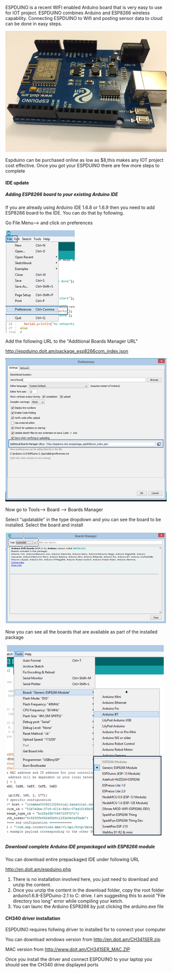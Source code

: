 ESPDUINO is a recent WIFI enabled Arduino board that is very easy to use for IOT project. ESPDUINO combines Arduino and ESP8266 wireless capability. Connecting ESPDUINO to Wifi and posting sensor data to cloud can be done in easy steps.

![alt tag](https://github.com/westboroughIOT/hello-wiot-club/blob/master/microcontrollers/ESPDuino/IMG_1137.JPG)

Espduino can be purchased online as low as $8,this makes any IOT project cost effective.
Once you got your ESPDUINO there are few more steps to complete

#### IDE update

##### Adding ESP8266 board to your existing Arduino IDE

If you are already using Arduino IDE 1.6.8 or 1.6.9 then you need to add ESP8266 board to the IDE. 
You can do that by following.

Go  File Menu--> and click on preferences

![alt tag](https://github.com/westboroughIOT/hello-wiot-club/blob/master/microcontrollers/ESPDuino/Path.PNG)

Add the following URL to the  "Additional Boards Manager URL"
 
 http://espduino.doit.am/package_esp8266com_index.json

![alt tag](https://github.com/westboroughIOT/hello-wiot-club/blob/master/microcontrollers/ESPDuino/Preference.PNG)

Now go to Tools--> Board --> Boards Manager

Select "updatable" in the type dropdown and you can see the board to be installed. Select the board and install

![alt tag](https://github.com/westboroughIOT/hello-wiot-club/blob/master/microcontrollers/ESPDuino/board.PNG)

Now you can see all the boards that are available as part of the installed package

![alt tag](https://github.com/westboroughIOT/hello-wiot-club/blob/master/microcontrollers/ESPDuino/esp8266boards.PNG)

##### Download complete Arduino IDE prepackaged with ESP8266 module

You can download entire prepackaged IDE under following URL

http://en.doit.am/espduino.php

1. There is no installation involved here, you just need to download and unzip the content. 
2. Once you unzip the content in the download folder, copy the root folder arduino1.6.8-ESPDuino-2.1 to C: drive. I am suggesting this to avoid "File directory too long" error while compiling your ketch.
3. You can launc the Arduino ESP8266 by just clicking the arduino.exe file

#### CH340 driver installation

ESPDUINO requires follwing driver to installed for to connect your computer

You can download windows version from  http://en.doit.am/CH341SER.zip

MAC version from http://www.doit.am/CH341SER_MAC.ZIP

Once you install the driver and connect ESPDUINO to your laptop you should see the CH340 drive displayed ports





